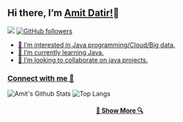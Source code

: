 ## Hi there, I’m [Amit Datir!](https://bio.link/amitdatir)👋
![](https://komarev.com/ghpvc/?username=AmitDatir&color=blueviolet)
<a href="https://github.com/AmitDatir?tab=Followers">
  <img alt="GitHub followers" src="https://img.shields.io/github/followers/AmitDatir?color=green&logo=github">
 
- 👀 I’m interested in Java programming/Cloud/Big data.
- 🌱 I’m currently learning Java.
- 💞️ I’m looking to collaborate on java projects.
### [Connect with me 💬](https://www.linkedin.com/in/amit-datir/) 

![Amit's Github Stats](https://github-readme-stats.vercel.app/api?username=AmitDatir&count_private=true&show_icons=true&include_all_commits=true)
![Top Langs](https://github-readme-stats.vercel.app/api/top-langs/?username=AmitDatir&hide=TeX&layout=compact)




 
<h4 align="center">
  <a href="https://github.com/AmitDatir?tab=repositories" title="Show Repositories">🔎 Show More 🔍</a>
</h4>
 <!---
AmitDatir/AmitDatir is a ✨ special ✨ repository because its `README.md` (this file) appears on your GitHub profile.
You can click the Preview link to take a look at your changes.
--->
